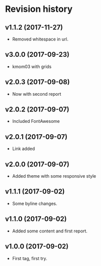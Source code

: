 Revision history
=======================================

v1.1.2 (2017-11-27)
---------------------------------------

* Removed whitespace in url.


v3.0.0 (2017-09-23)
---------------------------------------

* kmom03 with grids


v2.0.3 (2017-09-08)
---------------------------------------

* Now with second report


v2.0.2 (2017-09-07)
---------------------------------------

* Included FontAwesome


v2.0.1 (2017-09-07)
---------------------------------------

* Link added


v2.0.0 (2017-09-07)
---------------------------------------

* Added theme with some responsive style


v1.1.1 (2017-09-02)
---------------------------------------

* Some byline changes.


v1.1.0 (2017-09-02)
---------------------------------------

* Added some content and first report.


v1.0.0 (2017-09-02)
---------------------------------------

* First tag, first try.
